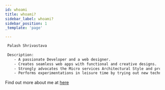 ```yaml
---
id: whoami
title: whoami?
sidebar_label: whoami?
sidebar_position: 1
_template: 'page'

---
```

<!-- ## whoami? -->


```bash title="palash@blog.palashsh.me:~$ whoami"
 Palash Shrivastava
 
 Description:
    - A passionate Developer and a web designer. 
    - Creates seamless web apps with functional and creative designs. 
    - Strongly advocates the Micro services Architectural Style and provides Modern Application Design. 
    - Performs experimentations in leisure time by trying out new technologies.
```

Find out more about me at [here](https://palashshrivastava-tech.web.app/)